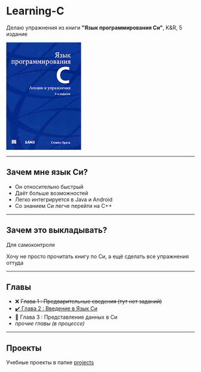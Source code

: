 # Learning-C

Делаю упражнения из книги **"Язык программирования Си"**, K&amp;R, 5 издание

![book](https://raw.githubusercontent.com/andybeardness/Learning-C/main/imgs/book.jpg)

----

## Зачем мне язык Си?

- Он относительно быстрый
- Даёт больше возможностей
- Легко интегрируется в Java и Android
- Со знанием Си легче перейти на C++

----

## Зачем это выкладывать?

Для самоконтроля

Хочу не просто прочитать книгу по Си, а ещё сделать все упражнения оттуда

----

## Главы

- ❌ ~~Глава 1 : Предварительные сведения (тут нет заданий)~~
- [✔️ Глава 2 : Введение в Язык Си](https://github.com/andybeardness/Learning-C/tree/main/chapter-2)
- 🔸 Глава 3 : Представление данных в Си
- _прочие главы (в процессе)_

----

## Проекты

Учебные проекты в папке [projects](https://github.com/andybeardness/Learning-C/tree/main/projects)